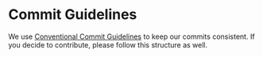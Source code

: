# Commit Guidelines

We use [Conventional Commit Guidelines](https://www.conventionalcommits.org/en/v1.0.0/) to keep our commits consistent. If you decide to contribute, please follow this structure as well. 

